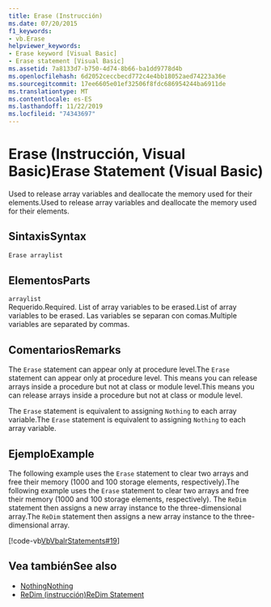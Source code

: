 ```yaml
---
title: Erase (Instrucción)
ms.date: 07/20/2015
f1_keywords:
- vb.Erase
helpviewer_keywords:
- Erase keyword [Visual Basic]
- Erase statement [Visual Basic]
ms.assetid: 7a8133d7-b750-4d74-8b66-ba1dd9778d4b
ms.openlocfilehash: 6d2052ceccbecd772c4e4bb18052aed74223a36e
ms.sourcegitcommit: 17ee6605e01ef32506f8fdc686954244ba6911de
ms.translationtype: MT
ms.contentlocale: es-ES
ms.lasthandoff: 11/22/2019
ms.locfileid: "74343697"
---
```

# <a name="erase-statement-visual-basic"></a><span data-ttu-id="17ab1-102">Erase (Instrucción, Visual Basic)</span><span class="sxs-lookup"><span data-stu-id="17ab1-102">Erase Statement (Visual Basic)</span></span>
<span data-ttu-id="17ab1-103">Used to release array variables and deallocate the memory used for their elements.</span><span class="sxs-lookup"><span data-stu-id="17ab1-103">Used to release array variables and deallocate the memory used for their elements.</span></span>  
  
## <a name="syntax"></a><span data-ttu-id="17ab1-104">Sintaxis</span><span class="sxs-lookup"><span data-stu-id="17ab1-104">Syntax</span></span>  
  
```vb  
Erase arraylist  
```  
  
## <a name="parts"></a><span data-ttu-id="17ab1-105">Elementos</span><span class="sxs-lookup"><span data-stu-id="17ab1-105">Parts</span></span>  
 `arraylist`  
 <span data-ttu-id="17ab1-106">Requerido.</span><span class="sxs-lookup"><span data-stu-id="17ab1-106">Required.</span></span> <span data-ttu-id="17ab1-107">List of array variables to be erased.</span><span class="sxs-lookup"><span data-stu-id="17ab1-107">List of array variables to be erased.</span></span> <span data-ttu-id="17ab1-108">Las variables se separan con comas.</span><span class="sxs-lookup"><span data-stu-id="17ab1-108">Multiple variables are separated by commas.</span></span>  
  
## <a name="remarks"></a><span data-ttu-id="17ab1-109">Comentarios</span><span class="sxs-lookup"><span data-stu-id="17ab1-109">Remarks</span></span>  
 <span data-ttu-id="17ab1-110">The `Erase` statement can appear only at procedure level.</span><span class="sxs-lookup"><span data-stu-id="17ab1-110">The `Erase` statement can appear only at procedure level.</span></span> <span data-ttu-id="17ab1-111">This means you can release arrays inside a procedure but not at class or module level.</span><span class="sxs-lookup"><span data-stu-id="17ab1-111">This means you can release arrays inside a procedure but not at class or module level.</span></span>  
  
 <span data-ttu-id="17ab1-112">The `Erase` statement is equivalent to assigning `Nothing` to each array variable.</span><span class="sxs-lookup"><span data-stu-id="17ab1-112">The `Erase` statement is equivalent to assigning `Nothing` to each array variable.</span></span>  
  
## <a name="example"></a><span data-ttu-id="17ab1-113">Ejemplo</span><span class="sxs-lookup"><span data-stu-id="17ab1-113">Example</span></span>  
 <span data-ttu-id="17ab1-114">The following example uses the `Erase` statement to clear two arrays and free their memory (1000 and 100 storage elements, respectively).</span><span class="sxs-lookup"><span data-stu-id="17ab1-114">The following example uses the `Erase` statement to clear two arrays and free their memory (1000 and 100 storage elements, respectively).</span></span> <span data-ttu-id="17ab1-115">The `ReDim` statement then assigns a new array instance to the three-dimensional array.</span><span class="sxs-lookup"><span data-stu-id="17ab1-115">The `ReDim` statement then assigns a new array instance to the three-dimensional array.</span></span>  
  
 [!code-vb[VbVbalrStatements#19](~/samples/snippets/visualbasic/VS_Snippets_VBCSharp/VbVbalrStatements/VB/Class1.vb#19)]  
  
## <a name="see-also"></a><span data-ttu-id="17ab1-116">Vea también</span><span class="sxs-lookup"><span data-stu-id="17ab1-116">See also</span></span>

- [<span data-ttu-id="17ab1-117">Nothing</span><span class="sxs-lookup"><span data-stu-id="17ab1-117">Nothing</span></span>](../../../visual-basic/language-reference/nothing.md)
- [<span data-ttu-id="17ab1-118">ReDim (instrucción)</span><span class="sxs-lookup"><span data-stu-id="17ab1-118">ReDim Statement</span></span>](../../../visual-basic/language-reference/statements/redim-statement.md)
